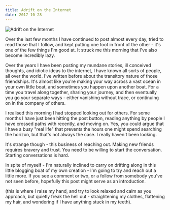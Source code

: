 ```yaml
---
title: Adrift on the Internet
date: 2017-10-28
---
```


![Adrift on the Internet](https://source.unsplash.com/y7GlIdTUOvo/1600x900)

Over the last few months I have continued to post almost every day, tried to read those that I follow, and kept putting one foot in front of the other - it's one of the few things I'm good at. It struck me this morning that I've also become incredibly lazy.

Over the years I have been posting my mundane stories, ill conceived thoughts, and idiotic ideas to the internet, I have known all sorts of people, all over the world. I've written before about the transitory nature of those friendships. It's almost like you're making your way across a vast ocean in your own little boat, and sometimes you happen upon another boat. For a time you travel along together, sharing your journey, and then eventually you go your separate ways - either vanishing without trace, or continuing on in the company of others.

I realised this morning I had stopped looking out for others. For some months I have just been hitting the post button, reading anything by people I have crossed paths with recently, and moving on. Yes, you could argue that I have a busy "real life" that prevents the hours one might spend searching the horizon, but that's not always the case. I really haven't been looking.

It's strange though - this business of reaching out. Making new friends requires bravery and trust. You need to be willing to start the conversation. Starting conversations is hard.

In spite of myself - I'm naturally inclined to carry on drifting along in this little blogging boat of my own creation - I'm going to try and reach out a little more. If you see a comment or two, or a follow from somebody you've not seen before, hopefully this post might serve as an introduction.

(this is where I raise my hand, and try to look relaxed and calm as you approach, but quietly freak the hell out - straightening my clothes, flattening my hair, and wondering if I have anything stuck in my teeth).